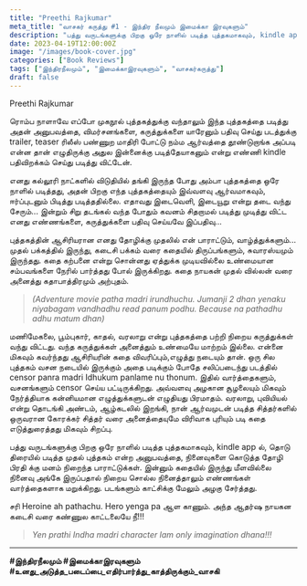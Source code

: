 ```yaml
---
title: "Preethi Rajkumar"
meta_title: "வாசகர் கருத்து #1 - இந்திர நீலமும் இமைக்கா இரவுகளும்"
description: "பத்து வருடங்களுக்கு பிறகு ஒரே நாளில் படித்த புத்தகமாகவும், kindle app ல், தொடு திரையில் படித்த முதல் புத்தகம் என்ற அனுபவத்தை தந்த நூல்."
date: 2023-04-19T12:00:00Z
image: "/images/book-cover.jpg"
categories: ["Book Reviews"]
tags: ["இந்திரநீலமும்", "இமைக்காஇரவுகளும்", "வாசகர்கருத்து"]
draft: false
---
```


Preethi Rajkumar

ரொம்ப நாளாவே எப்போ முகநூல் புத்தகத்துக்கு வந்தாலும் இந்த புத்தகத்தை படித்து அதன் அனுபவத்தை, விமர்சனங்களை, கருத்துக்களை யாரேனும் பதிவு செய்து படத்துக்கு trailer, teaser ரிலீஸ் பண்ணுற மாதிரி போட்டு நம்ம ஆர்வத்தை தூண்டுறாங்க அப்படி என்ன தான் எழுதிருக்கு அதுல இன்னைக்கு படித்தேயாகனும் என்று எண்ணி kindle பதிவிறக்கம் செய்து படித்து விட்டேன். 

எனது கல்லூரி நாட்களில் விடுதியில் தங்கி இருந்த போது அம்பா புத்தகத்தை ஒரே நாளில் படித்தது, அதன் பிறகு எந்த புத்தகத்தையும் இவ்வளவு ஆர்வமாகவும், ஈர்ப்புடனும் பிடித்து படித்ததில்லை. எதாவது இடைவெளி, இடையூறு என்று தடை வந்து சேரும்... இன்றும் சிறு தடங்கல் வந்த போதும் கவனம் சிதறாமல் படித்து முடித்து விட்ட எனது எண்ணங்களை, கருத்துக்களை பதிவு செய்யவே இப்பதிவு...

புத்தகத்தின் ஆசிரியரான எனது தோழிக்கு முதலில் என் பாராட்டும், வாழ்த்துக்களும்... முதல் பக்கத்தில் இருந்து, கடைசி பக்கம் வரை கதையில் திருப்பங்களும், சுவாரஸ்யமும் இருந்தது. கதை கற்பனை என்று சொன்னது ஏத்துக்க முடியவில்லை உண்மையான சம்பவங்களை நேரில் பார்த்தது போல் இருக்கிறது. கதை நாயகன் முதல் வில்லன் வரை அனைத்து கதாபாத்திரமும் அற்புதம்.

> *(Adventure movie patha madri irundhuchu. Jumanji 2 dhan yenaku niyabagam vandhadhu read panum podhu. Because na pathadhu adhu matum dhan)* 

மணிமேகலை, பூம்புகார், காதல், வரலாறு என்று புத்தகத்தை பற்றி நிறைய கருத்துக்கள் வந்து விட்டது. வந்த கருத்துக்கள் அனைத்தும் உண்மையே மாற்றம் இல்லை. என்னை மிகவும் கவர்ந்தது ஆசிரியரின் கதை விவரிப்பும்,எழுத்து நடையும் தான். ஒரு சில புத்தகம் வசன நடையில் இருக்கும் அதை படிக்கும் போதே சலிப்படைந்து படத்தில் censor panra madri Idhukum panlame nu thonum. இதில் வார்த்தைகளும், வசனங்களும் censor செய்ய பட்டிருக்கிறது. அவ்வளவு அழகான சூழலையும் மிகவும் நேர்த்தியாக கன்னியமான எழுத்துக்களுடன் எழுதியது பிரமாதம். வரலாறு, புவியியல் என்று தொடங்கி அண்டம், ஆழ்கடலில் இறங்கி, நான் ஆர்வமுடன் படித்த சித்தர்களில் ஒருவரான கோரக்கர் சித்தர் வரை அனைத்தையுமே விரிவாக புரியும் படி கதை எடுத்துரைத்தது மிகவும் சிறப்பு.

பத்து வருடங்களுக்கு பிறகு ஒரே நாளில் படித்த புத்தகமாகவும், kindle app ல், தொடு திரையில் படித்த முதல் புத்தகம் என்ற அனுபவத்தை, நினைவுகளை கொடுத்த தோழி பிரதி க்கு மனம் நிறைந்த பாராட்டுக்கள். இன்னும் கதையில் இருந்து மீளவில்லை நினைவு அங்கே இருப்பதால் நிறைய சொல்ல நினைத்தாலும் எண்ணங்கள் வார்த்தைகளாக மறுக்கிறது. படங்களும் காட்சிக்கு மேலும் அழகு சேர்த்தது.

சரி Heroine ah pathachu. Hero yenga pa ஆள காணும். அந்த ஆதர்ஷ நாயகன கடைசி வரை கண்ணுல காட்டலையே நீ!!!

> *Yen prathi Indha madri character lam only imagination dhana!!!*

---

**#இந்திரநீலமும் #இமைக்காஇரவுகளும்**  
**#உனது_அடுத்த_படைப்பை_எதிர்பார்த்து_காத்திருக்கும்_வாசகி**
